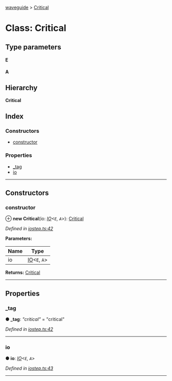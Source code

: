 [waveguide](../README.md) > [Critical](../classes/critical.md)

# Class: Critical

## Type parameters
#### E 
#### A 
## Hierarchy

**Critical**

## Index

### Constructors

* [constructor](critical.md#constructor)

### Properties

* [_tag](critical.md#_tag)
* [io](critical.md#io)

---

## Constructors

<a id="constructor"></a>

###  constructor

⊕ **new Critical**(io: *[IO](io.md)<`E`, `A`>*): [Critical](critical.md)

*Defined in [iostep.ts:42](https://github.com/rzeigler/waveguide/blob/79b3787/packages/waveguide/src/iostep.ts#L42)*

**Parameters:**

| Name | Type |
| ------ | ------ |
| io | [IO](io.md)<`E`, `A`> |

**Returns:** [Critical](critical.md)

___

## Properties

<a id="_tag"></a>

###  _tag

**● _tag**: *"critical"* = "critical"

*Defined in [iostep.ts:42](https://github.com/rzeigler/waveguide/blob/79b3787/packages/waveguide/src/iostep.ts#L42)*

___
<a id="io"></a>

###  io

**● io**: *[IO](io.md)<`E`, `A`>*

*Defined in [iostep.ts:43](https://github.com/rzeigler/waveguide/blob/79b3787/packages/waveguide/src/iostep.ts#L43)*

___

